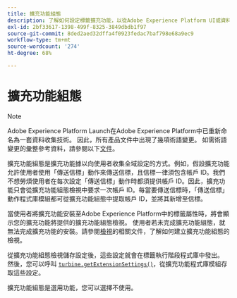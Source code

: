 ```yaml
---
title: 擴充功能組態
description: 了解如何設定標籤擴充功能，以從Adobe Experience Platform UI或資料收集UI中的使用者收集全域設定。
exl-id: 2bf33617-1398-499f-8325-3849dbdb1f97
source-git-commit: 8ded2aed32dffa4f0923fedac7baf798e68a9ec9
workflow-type: tm+mt
source-wordcount: '274'
ht-degree: 68%

---
```


# 擴充功能組態

>[!NOTE]
>
>Adobe Experience Platform Launch在Adobe Experience Platform中已重新命名為一套資料收集技術。 因此，所有產品文件中出現了幾項術語變更。 如需術語變更的彙整參考資料，請參閱以下[文件](../term-updates.md)。

擴充功能組態是擴充功能據以向使用者收集全域設定的方式。例如，假設擴充功能允許使用者使用「傳送信標」動作來傳送信標，且信標一律須包含帳戶 ID。我們不想勞煩使用者在每次設定「傳送信標」動作時都須提供帳戶 ID。因此，擴充功能只會從擴充功能組態檢視中要求一次帳戶 ID。每當要傳送信標時，「傳送信標」動作程式庫模組都可從擴充功能組態中提取帳戶 ID，並將其新增至信標。

當使用者將擴充功能安裝至Adobe Experience Platform中的標籤屬性時，將會顯示您的擴充功能將提供的擴充功能組態檢視。 使用者若未完成擴充功能組態，就無法完成擴充功能的安裝。請參閱[檢視](./web/views.md)的相關文件，了解如何建立擴充功能組態的檢視。

從擴充功能組態檢視儲存設定後，這些設定就會在標籤執行階段程式庫中發出。 然後，您可以呼叫 [`turbine.getExtensionSettings()`](./turbine.md#get-extension-settings)，從擴充功能程式庫模組存取這些設定。

擴充功能組態是選用功能，您可以選擇不使用。
